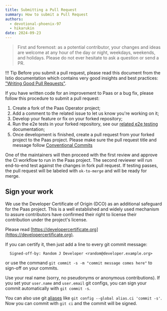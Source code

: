 ```yaml
---
title: Submitting a Pull Request
summary: How to submit a Pull Request
authors:
  - devotional-phoenix-97
  - hikarukin
date: 2024-09-23
---
```


> First and foremost: as a potential contributor, your changes and ideas are
> welcome at any hour of the day or night, weekdays, weekends, and holidays.
> Please do not ever hesitate to ask a question or send a PR.

!!! Tip
    Before you submit a pull request, please read this document from the Istio
    documentation which contains very good insights and best practices:
    ["Writing Good Pull Requests"](31_writing-good-pull-request.md).

If you have written code for an improvement to Paas or a bug fix, please follow
this procedure to submit a pull request:

1. Create a fork of the Paas Operator project;
2. Add a comment to the related issue to let us know you're working on it;
3. Develop your feature or fix on your forked repository;
3. Run the e2e tests in your forked repository, see our [related e2e testing](40_e2e-tests.md)
   documentation;
4. Once development is finished, create a pull request from your forked project
   to the Paas project.
   Please make sure the pull request title and message follow [Conventional Commits](https://www.conventionalcommits.org/en/v1.0.0/)

One of the maintainers will then proceed with the first review and approve the
CI workflow to run in the Paas project.  The second reviewer will run
end-to-end test against the changes in fork pull request. If testing passes,
the pull request will be labeled with `ok-to-merge` and will be ready for
merge.

Sign your work
--------------

We use the Developer Certificate of Origin (DCO) as an additional safeguard for
the Paas project. This is a well established and widely used mechanism to assure
contributors have confirmed their right to license their contribution under the
project's license.

Please read [https://developercertificate.org](https://developercertificate.org).

If you can certify it, then just add a line to every git commit message:

```
  Signed-off-by: Random J Developer <random@developer.example.org>
```

or use the command `git commit -s -m "commit message comes here"` to sign-off on your commits.

Use your real name (sorry, no pseudonyms or anonymous contributions).
If you set your `user.name` and `user.email` git configs, you can sign your
commit automatically with `git commit -s`.

You can also use git [aliases](https://git-scm.com/book/en/v2/Git-Basics-Git-Aliases)
like `git config --global alias.ci 'commit -s'`. Now you can commit with `git ci`
and the commit will be signed.